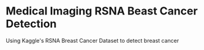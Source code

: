 # Medical Imaging RSNA Beast Cancer Detection
 Using Kaggle's RSNA Breast Cancer Dataset to detect breast cancer

